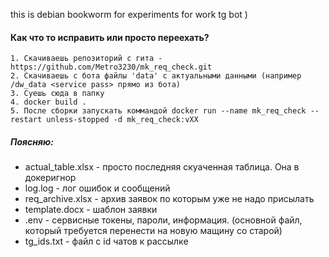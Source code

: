 this is debian bookworm for experiments for work tg bot )

#### Как что то исправить или просто переехать?
    1. Скачиваешь репозиторий с гита - https://github.com/Metro3230/mk_req_check.git
    2. Скачиваешь с бота файлы 'data' с актуальными данными (например /dw_data <service pass> прямо из бота)
    3. Суешь сюда в папку
    4. docker build .
    5. После сборки запускать коммандой docker run --name mk_req_check --restart unless-stopped -d mk_req_check:vXX


     

##### Поясняю:
+ actual_table.xlsx      - просто последняя скуаченная таблица. Она в докеригнор
+ log.log                - лог ошибок и сообщений
+ req_archive.xlsx       - архив заявок по которым уже не надо присылать 
+ template.docx          - шаблон заявки
+ .env                   - сервисные токены, пароли, информация. (основной файл, который требуется перенести на новую мащину со старой)
+ tg_ids.txt             - файл с id чатов к рассылке
 
